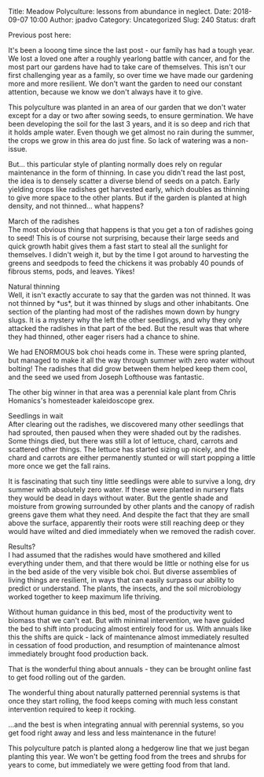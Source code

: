 Title: Meadow Polyculture: lessons from abundance in neglect.
Date: 2018-09-07 10:00
Author: jpadvo
Category: Uncategorized
Slug: 240
Status: draft

Previous post here:

It's been a looong time since the last post - our family has had a tough year. We lost a loved one after a roughly yearlong battle with cancer, and for the most part our gardens have had to take care of themselves. This isn't our first challenging year as a family, so over time we have made our gardening more and more resilient. We don't want the garden to need our constant attention, because we know we don't always have it to give.

This polyculture was planted in an area of our garden that we don't water except for a day or two after sowing seeds, to ensure germination. We have been developing the soil for the last 3 years, and it is so deep and rich that it holds ample water. Even though we get almost no rain during the summer, the crops we grow in this area do just fine. So lack of watering was a non-issue.

But... this particular style of planting normally does rely on regular maintenance in the form of thinning. In case you didn't read the last post, the idea is to densely scatter a diverse blend of seeds on a patch. Early yielding crops like radishes get harvested early, which doubles as thinning to give more space to the other plants. But if the garden is planted at high density, and not thinned... what happens?

March of the radishes  
The most obvious thing that happens is that you get a ton of radishes going to seed! This is of course not surprising, because their large seeds and quick growth habit gives them a fast start to steal all the sunlight for themselves. I didn't weigh it, but by the time I got around to harvesting the greens and seedpods to feed the chickens it was probably 40 pounds of fibrous stems, pods, and leaves. Yikes!

Natural thinning  
Well, it isn't exactly accurate to say that the garden was not thinned. It was not thinned by \*us\*, but it was thinned by slugs and other inhabitants. One section of the planting had most of the radishes mown down by hungry slugs. It is a mystery why the left the other seedlings, and why they only attacked the radishes in that part of the bed. But the result was that where they had thinned, other eager risers had a chance to shine.

We had ENORMOUS bok choi heads come in. These were spring planted, but managed to make it all the way through summer with zero water without bolting! The radishes that did grow between them helped keep them cool, and the seed we used from Joseph Lofthouse was fantastic.

The other big winner in that area was a perennial kale plant from Chris Homanics's homesteader kaleidoscope grex.

Seedlings in wait  
After clearing out the radishes, we discovered many other seedlings that had sprouted, then paused when they were shaded out by the radishes. Some things died, but there was still a lot of lettuce, chard, carrots and scattered other things. The lettuce has started sizing up nicely, and the chard and carrots are either permanently stunted or will start popping a little more once we get the fall rains.

It is fascinating that such tiny little seedlings were able to survive a long, dry summer with absolutely zero water. If these were planted in nursery flats they would be dead in days without water. But the gentle shade and moisture from growing surrounded by other plants and the canopy of radish greens gave them what they need. And despite the fact that they are small above the surface, apparently their roots were still reaching deep or they would have wilted and died immediately when we removed the radish cover.

Results?  
I had assumed that the radishes would have smothered and killed everything under them, and that there would be little or nothing else for us in the bed aside of the very visible bok choi. But diverse assemblies of living things are resilient, in ways that can easily surpass our ability to predict or understand. The plants, the insects, and the soil microbiology worked together to keep maximum life thriving.

Without human guidance in this bed, most of the productivity went to biomass that we can't eat. But with minimal intervention, we have guided the bed to shift into producing almost entirely food for us. With annuals like this the shifts are quick - lack of maintenance almost immediately resulted in cessation of food production, and resumption of maintenance almost immediately brought food production back.

That is the wonderful thing about annuals - they can be brought online fast to get food rolling out of the garden.

The wonderful thing about naturally patterned perennial systems is that once they start rolling, the food keeps coming with much less constant intervention required to keep it rocking.

...and the best is when integrating annual with perennial systems, so you get food right away and less and less maintenance in the future!

This polyculture patch is planted along a hedgerow line that we just began planting this year. We won't be getting food from the trees and shrubs for years to come, but immediately we were getting food from that land.
